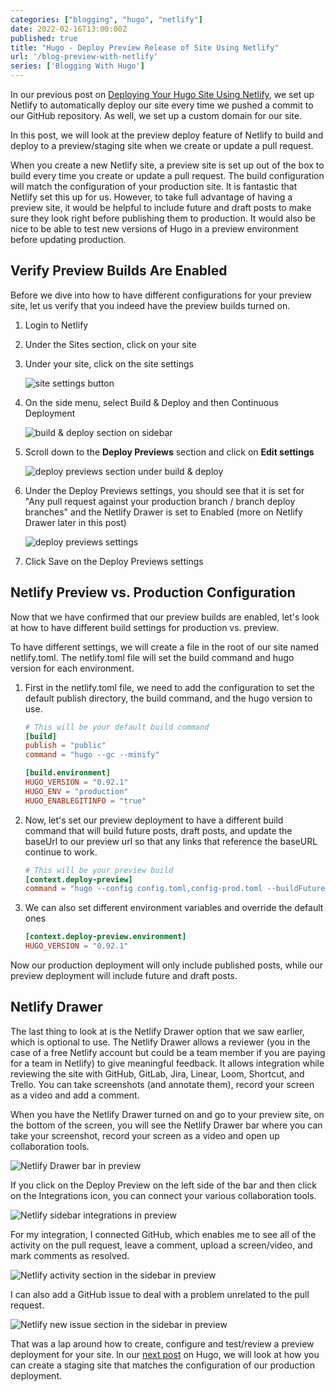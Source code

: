 ```yaml
---
categories: ["blogging", "hugo", "netlify"]
date: 2022-02-16T13:00:00Z
published: true
title: "Hugo - Deploy Preview Release of Site Using Netlify"
url: '/blog-preview-with-netlify'
series: ['Blogging With Hugo']
---
```

In our previous post on [Deploying Your Hugo Site Using Netlify](/deploy-hugo-netlify), we set up Netlify to automatically deploy our site every time we pushed a commit to our GitHub repository. As well, we set up a custom domain for our site.

In this post, we will look at the preview deploy feature of Netlify to build and deploy to a preview/staging site when we create or update a pull request.

When you create a new Netlify site, a preview site is set up out of the box to build every time you create or update a pull request. The build configuration will match the configuration of your production site. It is fantastic that Netlify set this up for us. However, to take full advantage of having a preview site, it would be helpful to include future and draft posts to make sure they look right before publishing them to production. It would also be nice to be able to test new versions of Hugo in a preview environment before updating production.

<!--more-->

## Verify Preview Builds Are Enabled

Before we dive into how to have different configurations for your preview site, let us verify that you indeed have the preview builds turned on.

1. Login to Netlify
1. Under the Sites section, click on your site
1. Under your site, click on the site settings

    ![site settings button](/images/hugo/deploy-netlify-preview/netlify-preview-step-1.png)

1. On the side menu, select Build & Deploy and then Continuous Deployment

    ![build & deploy section on sidebar](/images/hugo/deploy-netlify-preview/netlify-preview-step-2.png)

1. Scroll down to the **Deploy Previews** section and click on **Edit settings**

    ![deploy previews section under build & deploy](/images/hugo/deploy-netlify-preview/netlify-preview-step-3.png)

1. Under the Deploy Previews settings, you should see that it is set for "Any pull request against your production branch / branch deploy branches" and the Netlify Drawer is set to Enabled (more on Netlify Drawer later in this post)

    ![deploy previews settings](/images/hugo/deploy-netlify-preview/netlify-preview-step-4.png)

1. Click Save on the Deploy Previews settings

## Netlify Preview vs. Production Configuration

Now that we have confirmed that our preview builds are enabled, let's look at how to have different build settings for production vs. preview.

To have different settings, we will create a file in the root of our site named netlify.toml. The netlify.toml file will set the build command and hugo version for each environment.

1. First in the netlify.toml file, we need to add the configuration to set the default publish directory, the build command, and the hugo version to use.

    ```toml
    # This will be your default build command
    [build]
    publish = "public"
    command = "hugo --gc --minify"

    [build.environment]
    HUGO_VERSION = "0.92.1"
    HUGO_ENV = "production"
    HUGO_ENABLEGITINFO = "true"
    ```

1. Now, let's set our preview deployment to have a different build command that will build future posts, draft posts, and update the baseUrl to our preview url so that any links that reference the baseURL continue to work.

    ```toml
    # This will be your preview build
    [context.deploy-preview]
    command = "hugo --config config.toml,config-prod.toml --buildFuture --buildDrafts --gc --minify -b $DEPLOY_PRIME_URL"
    ```

1. We can also set different environment variables and override the default ones

    ```toml
    [context.deploy-preview.environment]
    HUGO_VERSION = "0.92.1"
   ```

Now our production deployment will only include published posts, while our preview deployment will include future and draft posts.

## Netlify Drawer

The last thing to look at is the Netlify Drawer option that we saw earlier, which is optional to use. The Netlify Drawer allows a reviewer (you in the case of a free Netlify account but could be a team member if you are paying for a team in Netlify) to give meaningful feedback. It allows integration while reviewing the site with GitHub, GitLab, Jira, Linear, Loom, Shortcut, and Trello. You can take screenshots (and annotate them), record your screen as a video and add a comment.

When you have the Netlify Drawer turned on and go to your preview site, on the bottom of the screen, you will see the Netlify Drawer bar where you can take your screenshot, record your screen as a video and open up collaboration tools.

![Netlify Drawer bar in preview](/images/hugo/deploy-netlify-preview/netlify-preview-netlify-bar.png)

If you click on the Deploy Preview on the left side of the bar and then click on the Integrations icon, you can connect your various collaboration tools.

![Netlify sidebar integrations in preview](/images/hugo/deploy-netlify-preview/netlify-preview-integrations.png)

For my integration, I connected GitHub, which enables me to see all of the activity on the pull request, leave a comment, upload a screen/video, and mark comments as resolved.

![Netlify activity section in the sidebar in preview](/images/hugo/deploy-netlify-preview/netlify-preview-activity.png)

I can also add a GitHub issue to deal with a problem unrelated to the pull request.

![Netlify new issue section in the sidebar in preview](/images/hugo/deploy-netlify-preview/netlify-preview-new-issue.png)

That was a lap around how to create, configure and test/review a preview deployment for your site. In our [next post](/blog-staging-with-netlify) on Hugo, we will look at how you can create a staging site that matches the configuration of our production deployment.
